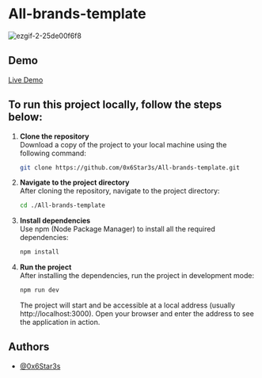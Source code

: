 
# All-brands-template
![ezgif-2-25de00f6f8](https://github.com/user-attachments/assets/bfdcf97e-6b10-40b2-ae9c-2e79053287c5)



## Demo

[Live Demo](https://all-brands-template.vercel.app/)

## To run this project locally, follow the steps below:

1. **Clone the repository**  
   Download a copy of the project to your local machine using the following command:
   ```bash
   git clone https://github.com/0x6Star3s/All-brands-template.git
   ```

2. **Navigate to the project directory**  
   After cloning the repository, navigate to the project directory:
   ```bash
   cd ./All-brands-template
   ```

3. **Install dependencies**  
   Use npm (Node Package Manager) to install all the required dependencies:
   ```bash
   npm install
   ```

4. **Run the project**  
   After installing the dependencies, run the project in development mode:
   ```bash
   npm run dev
   ```

   The project will start and be accessible at a local address (usually http://localhost:3000). Open your browser and enter the address to see the application in action.


## Authors

- [@0x6Star3s](https://www.github.com/0x6Star3s)

